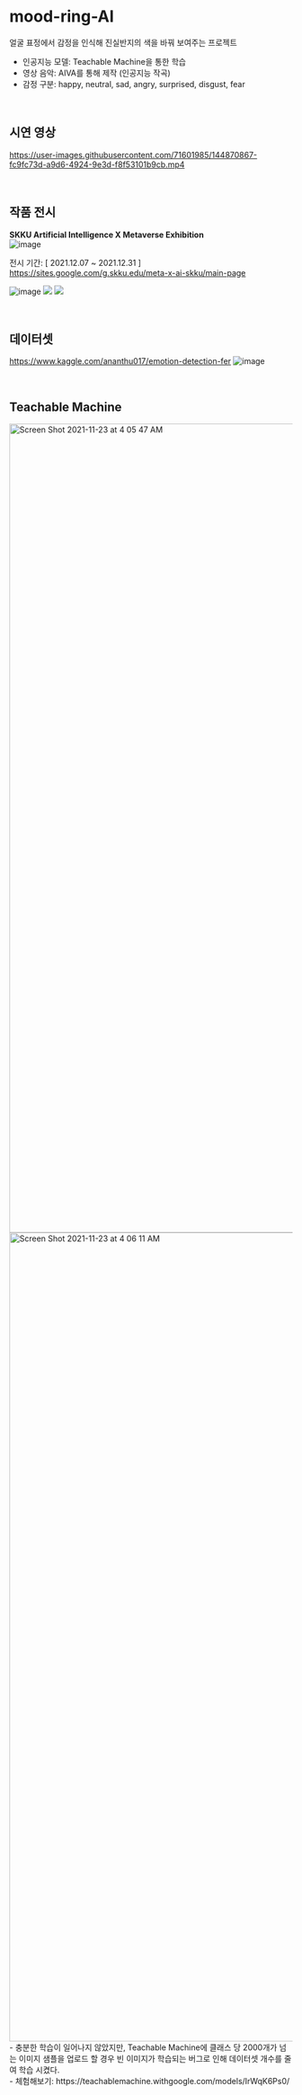 # mood-ring-AI

얼굴 표정에서 감정을 인식해 진실반지의 색을 바꿔 보여주는 프로젝트
- 인공지능 모델: Teachable Machine을 통한 학습
- 영상 음악: AIVA를 통해 제작 (인공지능 작곡)
- 감정 구분: happy, neutral, sad, angry, surprised, disgust, fear


<br/>

## 시연 영상
https://user-images.githubusercontent.com/71601985/144870867-fc9fc73d-a9d6-4924-9e3d-f8f53101b9cb.mp4

<br/>

## 작품 전시 <br>
**SKKU Artificial Intelligence X Metaverse Exhibition** <br/>
![image](https://user-images.githubusercontent.com/71601985/144872086-53eea111-bbb7-4a71-854a-173c6b5707ea.png)

전시 기간: [ 2021.12.07 ~ 2021.12.31 ] <br/>
https://sites.google.com/g.skku.edu/meta-x-ai-skku/main-page

![image](https://user-images.githubusercontent.com/71601985/144872690-eb7d6591-2be1-4231-8be5-ee111afbb8bd.png)
<img src="https://user-images.githubusercontent.com/71601985/145061520-816ac1ea-aef5-4a2b-8a1e-3a7dbe095ccb.png">
<img src="https://user-images.githubusercontent.com/71601985/145061898-ef951e84-1dbc-4c08-9921-965579be9a98.png">



<br/>

## 데이터셋
https://www.kaggle.com/ananthu017/emotion-detection-fer
![image](https://user-images.githubusercontent.com/71601985/144874366-e44770d3-811e-43e6-9214-aff08d268a7b.png)

<br/>

## Teachable Machine
<img width="1440" alt="Screen Shot 2021-11-23 at 4 05 47 AM" src="https://user-images.githubusercontent.com/71601985/144871026-57565f3c-4c5b-4b47-a81d-195aff6b2dac.png">
<img width="1440" alt="Screen Shot 2021-11-23 at 4 06 11 AM" src="https://user-images.githubusercontent.com/71601985/144871051-1d293b94-4c9c-497f-b3e3-6e920aa28f06.png">
- 충분한 학습이 일어나지 않았지만, Teachable Machine에 클래스 당 2000개가 넘는 이미지 샘플을 업로드 할 경우 빈 이미지가 학습되는 버그로 인해 데이터셋 개수를 줄여 학습 시켰다. <br/>
- 체험해보기: https://teachablemachine.withgoogle.com/models/IrWqK6Ps0/
